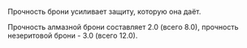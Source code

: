Прочность брони усиливает защиту, которую она даёт.

Прочность алмазной брони составляет 2.0 (всего 8.0), прочность незеритовой брони - 3.0 (всего 12.0).